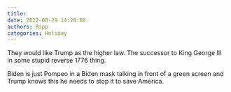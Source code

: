 ```yaml
---
title: 
date: 2022-08-29 14:28:08
authors: Ripp
categories: Holiday
---
```


 They would like Trump as the higher law. The successor to King George III in some stupid reverse 1776 thing.  


Biden is just Pompeo in a Biden mask talking in front of a green screen and Trump knows this he needs to stop it to save America.